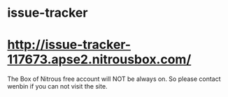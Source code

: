 issue-tracker
=============
http://issue-tracker-117673.apse2.nitrousbox.com/
=============
The Box of Nitrous free account will NOT be always on.
So please contact wenbin if you can not visit the site.
